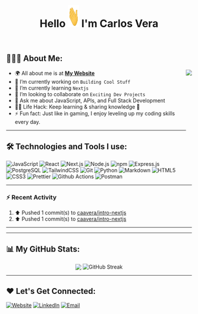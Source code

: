 <h1 align="center">Hello <img src="https://raw.githubusercontent.com/ABSphreak/ABSphreak/master/gifs/Hi.gif" width="30px" height="60px"> I'm Carlos Vera</h1>

<!-- <div align="center">
<img src="./banner.png" alt="Banner" />
</div> -->

<br/>

## 👨🏻‍💻 About Me:

<img src="./thoughtworks-gif_dribbble.gif" height="290px" align="right" />

- 🌍 All about me is at **[My Website](https://caavera.github.io/)**  
- 🔭 I’m currently working on `Building Cool Stuff`  
- 🌱 I’m currently learning `Nextjs`  
- 👯 I’m looking to collaborate on `Exciting Dev Projects`  
- 💬 Ask me about JavaScript, APIs, and Full Stack Development  
- 👨‍💻 Life Hack: Keep learning & sharing knowledge 🚀  
- ⚡ Fun fact: Just like in gaming, I enjoy leveling up my coding skills every day.

---

## 🛠️ Technologies and Tools I use:

<p>
<img alt="JavaScript" src="https://img.shields.io/badge/JavaScript-323330?style=for-the-badge&logo=javascript&logoColor=F7DF1E" height="25px"/>
<img alt="React" src="https://img.shields.io/badge/React-20232A?style=for-the-badge&logo=react&logoColor=61DAFB" height="25px"/>
<img alt="Next.js" src="https://img.shields.io/badge/Next-black?style=for-the-badge&logo=next.js&logoColor=white" height="25px"/>
<img alt="Node.js" src="https://img.shields.io/badge/Node.js-43853d?style=for-the-badge&logo=node.js&logoColor=white" height="25px"/>
<img alt="npm" src="https://img.shields.io/badge/NPM-%23000000.svg?style=for-the-badge&logo=npm&logoColor=white" height="25px"/>
<img alt="Express.js" src="https://img.shields.io/badge/Express.js-000000?style=for-the-badge&logo=express&logoColor=white" height="25px"/>
<img alt="PostgreSQL" src="https://img.shields.io/badge/PostgreSQL-316192?style=for-the-badge&logo=postgresql&logoColor=white" height="25px"/>
<img alt="TailwindCSS" src="https://img.shields.io/badge/Tailwind_CSS-38B2AC?style=for-the-badge&logo=tailwind-css&logoColor=white" height="25px"/>
<img alt="Git" src="https://img.shields.io/badge/Git-F05032?style=for-the-badge&logo=git&logoColor=white" height="25px"/>
<img alt="Python" src="https://img.shields.io/badge/Python-14354C?style=for-the-badge&logo=python&logoColor=white" height="25px"/>
<img alt="Markdown" src="https://img.shields.io/badge/Markdown-000000?style=for-the-badge&logo=markdown&logoColor=white" height="25px"/>
<img alt="HTML5" src="https://img.shields.io/badge/HTML5-E34F26?style=for-the-badge&logo=html5&logoColor=white" height="25px"/>
<img alt="CSS3" src="https://img.shields.io/badge/CSS3-1572B6?style=for-the-badge&logo=css3&logoColor=white" height="25px"/>
<img alt="Prettier" src="https://img.shields.io/badge/-Prettier-F7B93E?style=flat-square&logo=prettier&logoColor=white" height="25px"/>
<img alt="Github Actions" src="https://img.shields.io/badge/-Github_Actions-2088FF?style=flat-square&logo=github-actions&logoColor=white" height="25px"/>
<img alt="Postman" src="https://img.shields.io/badge/-Postman-00C7B7?style=flat-square&logo=postman&logoColor=white" height="25px"/>
</p>

---

### :zap: Recent Activity

<!--RECENT_ACTIVITY:start-->
1. ⬆️ Pushed 1 commit(s) to [caavera/intro-nextjs](https://github.com/caavera/intro-nextjs)<br>
2. ⬆️ Pushed 1 commit(s) to [caavera/intro-nextjs](https://github.com/caavera/intro-nextjs)<br>
<!--RECENT_ACTIVITY:end-->

---

---

## 📊 My GitHub Stats:

<div align="center">
  <img align="center" src="https://github-readme-stats.vercel.app/api?username=caavera&show_icons=true&theme=dracula" />
  <img align="center" src="https://github-readme-streak-stats.herokuapp.com/?user=caavera&theme=dracula" alt="GitHub Streak" />
</div>  

---

## ❤️ Let's Get Connected:

<p>
<a href="https://caavera.github.io/" target="_blank"><img alt="Website" src="https://img.shields.io/badge/My%20Website-9146FF?style=for-the-badge&logo=appveyor&logoColor=white" height="30px" /></a>  
<a href="https://www.linkedin.com/in/carlos-a-vera/" target="_blank"><img alt="LinkedIn" src="https://img.shields.io/badge/LinkedIn-0077B5?style=for-the-badge&logo=linkedin&logoColor=white" height="30px"/></a>  
<a href="mailto:veracar111@gmail.com" target="_blank"><img alt="Email" src="https://img.shields.io/badge/Email-D14836?style=for-the-badge&logo=gmail&logoColor=white" height="30px"/></a>  
</p>
